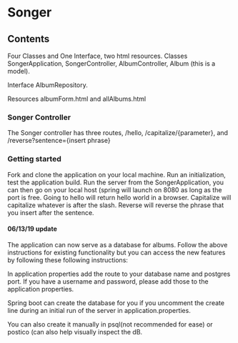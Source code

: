 # Songer

## Contents

Four Classes and One Interface, two html resources. Classes SongerApplication, SongerController, AlbumController, Album (this is a model).

Interface AlbumRepository.

Resources albumForm.html and allAlbums.html

### Songer Controller

The Songer controller has three routes, /hello, /capitalize/{parameter}, and /reverse?sentence={insert phrase}

### Getting started

Fork and clone the application on your local machine. Run an initialization, test the application build.
Run the server from the SongerApplication, you can then go on your local host (spring will launch on 8080 as long as the port is free.
Going to hello will return hello world in a browser. Capitalize will capitalize whatever is after the slash.
Reverse will reverse the phrase that you insert after the sentence.

#### 06/13/19 update

The application can now serve as a database for albums. Follow the above instructions for existing functionality but you can access the new features by following these following instructions:

In application properties add the route to your database name and postgres port. If you have a username and password, please add those to the application properties.

Spring boot can create the database for you if you uncomment the create line during an initial run of the server in application.properties.

You can also create it manually in psql(not recommended for ease) or postico (can also help visually inspect the dB.
